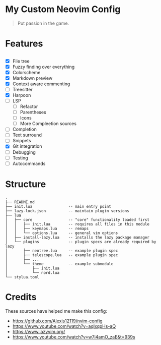 # My Custom Neovim Config

> Put passion in the game.

# Features

## 
- [x] File tree
- [x] Fuzzy finding over everything
- [x] Colorscheme
- [x] Markdown preview
- [x] Context aware commenting 
- [ ] Treesitter
- [x] Harpoon
- [ ] LSP
    - [ ] Refactor
    - [ ] Parentheses
    - [ ] Icons
    - [ ] More Compleetion sources
- [ ] Completion
- [ ] Text surround
- [ ] Snippets
- [x] Git integration
- [ ] Debugging
- [ ] Testing
- [ ] Autocommands

# Structure

```
.
├── README.md
├── init.lua                -- main entry point
├── lazy-lock.json          -- maintain plugin versions
├── lua
│   ├── core                -- "core" functionality loaded first
│   │   ├── init.lua        -- requires all files in this module
│   │   ├── keymaps.lua     -- remaps
│   │   └── options.lua     -- general vim options
│   ├── install-lazy.lua    -- installs the lazy package manager
│   └── plugins             -- plugin specs are already required by lazy
│       ├── neotree.lua     -- example plugin spec
│       ├── telescope.lua   -- example plugin spec
│       ├── ...
│       └── theme           -- example submodule
│           ├── init.lua
│           └── nord.lua
└── stylua.toml
```

# Credits

These sources have helped me make this config:
- https://github.com/Alexis12119/nvim-config
- https://www.youtube.com/watch?v=aqlxqpHs-aQ
- https://www.lazyvim.org/
- https://www.youtube.com/watch?v=w7i4amO_zaE&t=939s
